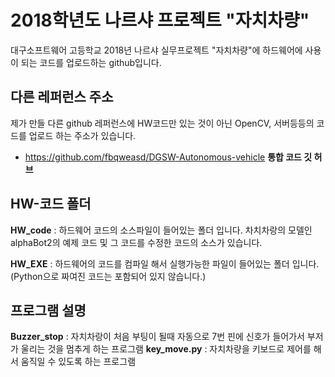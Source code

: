# 2018학년도 나르샤 프로젝트 "자치차량"
대구소프트웨어 고등학교 2018년 나르샤 실무프로젝트 "자치차량"에 하드웨어에 사용이 되는 코드를 업로드하는 github입니다.

## 다른 레퍼런스 주소
제가 만들 다른 github 레퍼런스에 HW코드만 있는 것이 아닌 OpenCV, 서버등등의 코드를 업로드 하는 주소가 있습니다. 
* https://github.com/fbqweasd/DGSW-Autonomous-vehicle __통합 코드 깃 허브__

## HW-코드 폴더
__HW_code__ : 하드웨어 코드의 소스파일이 들어있는 폴더 입니다. 차치차랑의 모델인 alphaBot2의 예제 코드 및 그 코드를 수정한 코드의 소스가 있습니다.


__HW_EXE__ : 하드웨어의 코드를 컴파일 해서 실행가능한 파일이 들어있는 폴더 입니다. (Python으로 짜여진 코드는 포함되어 있지 않습니다.)

## 프로그램 설명
__Buzzer_stop__ : 자치차랑이 처음 부팅이 될때 자동으로 7번 핀에 신호가 들어가서 부저가 울리는 것을 멈추게 하는 프로그램
__key_move.py__ : 자치차량을 키보드로 제어를 해서 움직일 수 있도록 하는 프로그램

